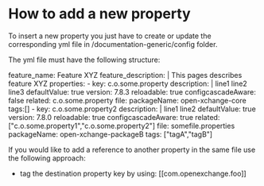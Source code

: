 # How to add a new property

To insert a new property you just have to create or update the corresponding yml file in /documentation-generic/config folder.

The yml file must have the following structure:

feature_name: Feature XYZ
feature_description: |
  This pages describes feature XYZ
properties:
    - key: c.o.some.property
      description: |
        line1
        line2
        line3
      defaultValue: true
      version: 7.8.3
      reloadable: true
      configcascadeAware: false
      related: c.o.some.property
      file:
      packageName: open-xchange-core
      tags:[]
    - key: c.o.some.property2
      description: |
        line1
        line2
      defaultValue: true
      version: 7.8.0
      reloadable: true
      configcascadeAware: true
      related: ["c.o.some.property1","c.o.some.property2"]
      file: somefile.properties
      packageName: open-xchange-packageB
      tags: ["tagA","tagB"]


If you would like to add a reference to another property in the same file use the following approach:

  * tag the destination property key by using: [[com.openexchange.foo]]

